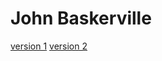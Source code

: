 # John Baskerville

[version 1](https://Goosey.github.io./baskerville/baskerville-1.html)
[version 2](https://Goosey.github.io./baskerville/baskerville-2.html)